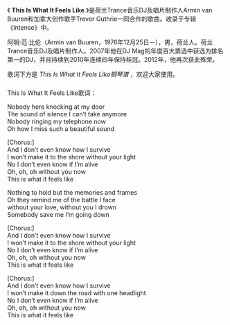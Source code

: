

《 **This Is What It Feels Like** 》是荷兰Trance音乐DJ及唱片制作人Armin van
Buuren和加拿大创作歌手Trevor Guthrie一同合作的歌曲。收录于专辑《Intense》中。

  

阿明·范·比伦（Armin van Buuren，1976年12月25日－），男，荷兰人。荷兰Trance音乐DJ及唱片制作人。2007年他在DJ
Mag的年度百大票选中获选为排名第一的DJ，并且持续到2010年连续四年保持桂冠。2012年，他再次获此殊荣。

  

歌词下方是 _This Is What It Feels Like钢琴谱_ ，欢迎大家使用。

###  
This Is What It Feels Like歌词：

  

Nobody here knocking at my door  
The sound of silence I can’t take anymore  
Nobody ringing my telephone now  
Oh how I miss such a beautiful sound

[Chorus:]  
And I don’t even know how I survive  
I won’t make it to the shore without your light  
No I don’t even know if I’m alive  
Oh, oh, oh without you now  
This is what it feels like

Nothing to hold but the memories and frames  
Oh they remind me of the battle I face  
without your love, without you I drown  
Somebody save me I’m going down

[Chorus:]  
And I don’t even know how I survive  
I won’t make it to the shore without your light  
No I don’t even know if I’m alive  
Oh, oh, oh without you now  
This is what it feels like

[Chorus:]  
And I don’t even know how I survive  
I won’t make it down the road with one headlight  
No I don’t even know if I’m alive  
Oh, oh, oh without you now  
This is what it feels like

  

